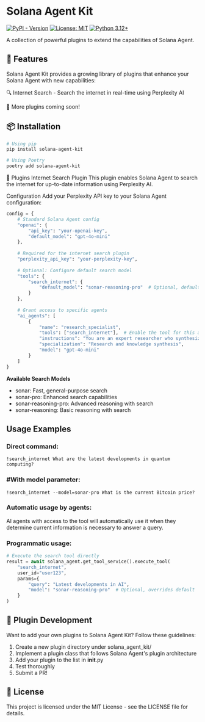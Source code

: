 # Solana Agent Kit

[![PyPI - Version](https://img.shields.io/pypi/v/solana-agent-kit)](https://pypi.org/project/solana-agent-kit/)
[![License: MIT](https://img.shields.io/badge/License-MIT-green.svg)](https://opensource.org/licenses/MIT)
[![Python 3.12+](https://img.shields.io/badge/python-3.12+-orange.svg)](https://www.python.org/downloads/)

A collection of powerful plugins to extend the capabilities of Solana Agent.

## 🚀 Features
Solana Agent Kit provides a growing library of plugins that enhance your Solana Agent with new capabilities:

🔍 Internet Search - Search the internet in real-time using Perplexity AI

📝 More plugins coming soon!

## 📦 Installation

```bash
# Using pip
pip install solana-agent-kit

# Using Poetry
poetry add solana-agent-kit
```

🔌 Plugins
Internet Search Plugin
This plugin enables Solana Agent to search the internet for up-to-date information using Perplexity AI.

Configuration
Add your Perplexity API key to your Solana Agent configuration:

```python
config = {
    # Standard Solana Agent config
    "openai": {
        "api_key": "your-openai-key",
        "default_model": "gpt-4o-mini"
    },
    
    # Required for the internet search plugin
    "perplexity_api_key": "your-perplexity-key",
    
    # Optional: Configure default search model
    "tools": {
        "search_internet": {
            "default_model": "sonar-reasoning-pro"  # Optional, defaults to "sonar"
        }
    },
    
    # Grant access to specific agents
    "ai_agents": [
        {
            "name": "research_specialist",
            "tools": ["search_internet"],  # Enable the tool for this agent
            "instructions": "You are an expert researcher who synthesizes complex information clearly.",
            "specialization": "Research and knowledge synthesis",
            "model": "gpt-4o-mini"
        }
    ]
}
```

**Available Search Models**
* sonar: Fast, general-purpose search
* sonar-pro: Enhanced search capabilities
* sonar-reasoning-pro: Advanced reasoning with search
* sonar-reasoning: Basic reasoning with search

## Usage Examples

### Direct command:

`!search_internet What are the latest developments in quantum computing?`

### #With model parameter:
`!search_internet --model=sonar-pro What is the current Bitcoin price?`

### Automatic usage by agents:

AI agents with access to the tool will automatically use it when they determine current information is necessary to answer a query.

### Programmatic usage:

```python
# Execute the search tool directly
result = await solana_agent.get_tool_service().execute_tool(
    "search_internet",
    user_id="user123",
    params={
        "query": "Latest developments in AI",
        "model": "sonar-reasoning-pro"  # Optional, overrides default
    }
)
```

## 🧩 Plugin Development
Want to add your own plugins to Solana Agent Kit? Follow these guidelines:

1. Create a new plugin directory under solana_agent_kit/
2. Implement a plugin class that follows Solana Agent's plugin architecture
3. Add your plugin to the list in __init__.py
4. Test thoroughly
5. Submit a PR!

## 📄 License
This project is licensed under the MIT License - see the LICENSE file for details.
